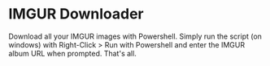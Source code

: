 # IMGUR Downloader
Download all your IMGUR images with Powershell. Simply run the script (on windows) with Right-Click > Run with Powershell and enter the IMGUR album URL when prompted. That's all.
